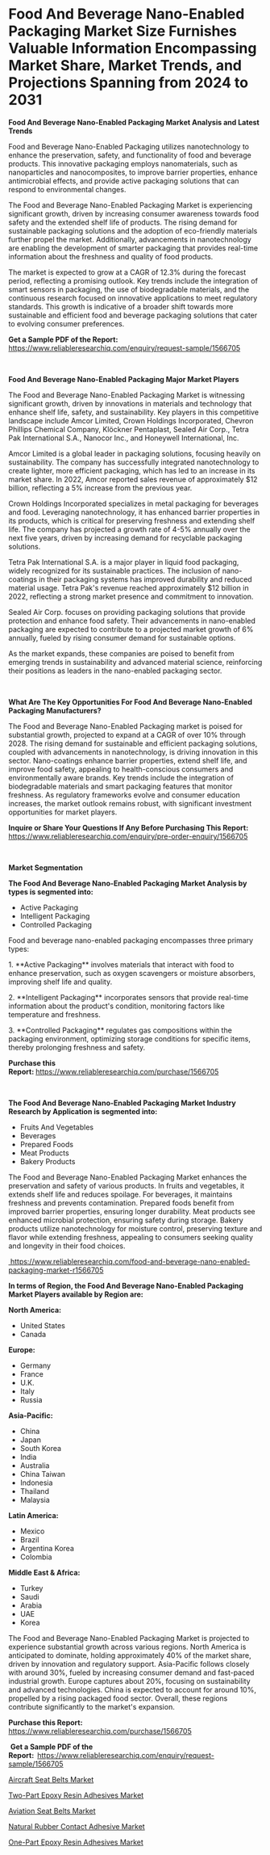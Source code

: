 <p><h1>Food And Beverage Nano-Enabled Packaging Market Size Furnishes Valuable Information Encompassing Market Share, Market Trends, and Projections Spanning from 2024 to 2031</h1></p><p><strong>Food And Beverage Nano-Enabled Packaging Market Analysis and Latest Trends</strong></p>
<p><p>Food and Beverage Nano-Enabled Packaging utilizes nanotechnology to enhance the preservation, safety, and functionality of food and beverage products. This innovative packaging employs nanomaterials, such as nanoparticles and nanocomposites, to improve barrier properties, enhance antimicrobial effects, and provide active packaging solutions that can respond to environmental changes. </p><p>The Food and Beverage Nano-Enabled Packaging Market is experiencing significant growth, driven by increasing consumer awareness towards food safety and the extended shelf life of products. The rising demand for sustainable packaging solutions and the adoption of eco-friendly materials further propel the market. Additionally, advancements in nanotechnology are enabling the development of smarter packaging that provides real-time information about the freshness and quality of food products.</p><p>The market is expected to grow at a CAGR of 12.3% during the forecast period, reflecting a promising outlook. Key trends include the integration of smart sensors in packaging, the use of biodegradable materials, and the continuous research focused on innovative applications to meet regulatory standards. This growth is indicative of a broader shift towards more sustainable and efficient food and beverage packaging solutions that cater to evolving consumer preferences.</p></p>
<p><strong>Get a Sample PDF of the Report:&nbsp;</strong> <a href="https://www.reliableresearchiq.com/enquiry/request-sample/1566705?utm_campaign=1412&utm_medium=2&utm_source=Github&utm_content=ia&utm_term=11102024&utm_id=food-and-beverage-nano-enabled-packaging">https://www.reliableresearchiq.com/enquiry/request-sample/1566705</a></p>
<p>&nbsp;</p>
<p><strong>Food And Beverage Nano-Enabled Packaging Major Market Players</strong></p>
<p><p>The Food and Beverage Nano-Enabled Packaging Market is witnessing significant growth, driven by innovations in materials and technology that enhance shelf life, safety, and sustainability. Key players in this competitive landscape include Amcor Limited, Crown Holdings Incorporated, Chevron Phillips Chemical Company, Klöckner Pentaplast, Sealed Air Corp., Tetra Pak International S.A., Nanocor Inc., and Honeywell International, Inc.</p><p>Amcor Limited is a global leader in packaging solutions, focusing heavily on sustainability. The company has successfully integrated nanotechnology to create lighter, more efficient packaging, which has led to an increase in its market share. In 2022, Amcor reported sales revenue of approximately $12 billion, reflecting a 5% increase from the previous year.</p><p>Crown Holdings Incorporated specializes in metal packaging for beverages and food. Leveraging nanotechnology, it has enhanced barrier properties in its products, which is critical for preserving freshness and extending shelf life. The company has projected a growth rate of 4-5% annually over the next five years, driven by increasing demand for recyclable packaging solutions.</p><p>Tetra Pak International S.A. is a major player in liquid food packaging, widely recognized for its sustainable practices. The inclusion of nano-coatings in their packaging systems has improved durability and reduced material usage. Tetra Pak's revenue reached approximately $12 billion in 2022, reflecting a strong market presence and commitment to innovation.</p><p>Sealed Air Corp. focuses on providing packaging solutions that provide protection and enhance food safety. Their advancements in nano-enabled packaging are expected to contribute to a projected market growth of 6% annually, fueled by rising consumer demand for sustainable options.</p><p>As the market expands, these companies are poised to benefit from emerging trends in sustainability and advanced material science, reinforcing their positions as leaders in the nano-enabled packaging sector.</p></p>
<p>&nbsp;</p>
<p><strong>What Are The Key Opportunities For Food And Beverage Nano-Enabled Packaging Manufacturers?</strong></p>
<p><p>The Food and Beverage Nano-Enabled Packaging market is poised for substantial growth, projected to expand at a CAGR of over 10% through 2028. The rising demand for sustainable and efficient packaging solutions, coupled with advancements in nanotechnology, is driving innovation in this sector. Nano-coatings enhance barrier properties, extend shelf life, and improve food safety, appealing to health-conscious consumers and environmentally aware brands. Key trends include the integration of biodegradable materials and smart packaging features that monitor freshness. As regulatory frameworks evolve and consumer education increases, the market outlook remains robust, with significant investment opportunities for market players.</p></p>
<p><strong>Inquire or Share Your Questions If Any Before Purchasing This Report:</strong> <a href="https://www.reliableresearchiq.com/enquiry/pre-order-enquiry/1566705?utm_campaign=1412&utm_medium=2&utm_source=Github&utm_content=ia&utm_term=11102024&utm_id=food-and-beverage-nano-enabled-packaging">https://www.reliableresearchiq.com/enquiry/pre-order-enquiry/1566705</a></p>
<p>&nbsp;</p>
<p><strong>Market Segmentation</strong></p>
<p><strong>The Food And Beverage Nano-Enabled Packaging Market Analysis by types is segmented into:</strong></p>
<p><ul><li>Active Packaging</li><li>Intelligent Packaging</li><li>Controlled Packaging</li></ul></p>
<p><p>Food and beverage nano-enabled packaging encompasses three primary types: </p><p>1. **Active Packaging** involves materials that interact with food to enhance preservation, such as oxygen scavengers or moisture absorbers, improving shelf life and quality. </p><p>2. **Intelligent Packaging** incorporates sensors that provide real-time information about the product's condition, monitoring factors like temperature and freshness. </p><p>3. **Controlled Packaging** regulates gas compositions within the packaging environment, optimizing storage conditions for specific items, thereby prolonging freshness and safety.</p></p>
<p><strong>Purchase this Report:&nbsp;</strong><a href="https://www.reliableresearchiq.com/purchase/1566705?utm_campaign=1412&utm_medium=2&utm_source=Github&utm_content=ia&utm_term=11102024&utm_id=food-and-beverage-nano-enabled-packaging">https://www.reliableresearchiq.com/purchase/1566705</a></p>
<p>&nbsp;</p>
<p><strong>The Food And Beverage Nano-Enabled Packaging Market Industry Research by Application is segmented into:</strong></p>
<p><ul><li>Fruits And Vegetables</li><li>Beverages</li><li>Prepared Foods</li><li>Meat Products</li><li>Bakery Products</li></ul></p>
<p><p>The Food and Beverage Nano-Enabled Packaging Market enhances the preservation and safety of various products. In fruits and vegetables, it extends shelf life and reduces spoilage. For beverages, it maintains freshness and prevents contamination. Prepared foods benefit from improved barrier properties, ensuring longer durability. Meat products see enhanced microbial protection, ensuring safety during storage. Bakery products utilize nanotechnology for moisture control, preserving texture and flavor while extending freshness, appealing to consumers seeking quality and longevity in their food choices.</p></p>
<p><a href="https://www.reliableresearchiq.com/food-and-beverage-nano-enabled-packaging-market-r1566705?utm_campaign=1412&utm_medium=2&utm_source=Github&utm_content=ia&utm_term=11102024&utm_id=food-and-beverage-nano-enabled-packaging">&nbsp;https://www.reliableresearchiq.com/food-and-beverage-nano-enabled-packaging-market-r1566705</a></p>
<p><strong>In terms of Region, the Food And Beverage Nano-Enabled Packaging Market Players available by Region are:</strong></p>
<p>
    <p> <strong> North America: </strong>
        <ul>
            <li>United States</li>
            <li>Canada</li>
        </ul>
        </p> 
    <p> <strong> Europe: </strong>
        <ul>
            <li>Germany</li>
            <li>France</li>
            <li>U.K.</li>
            <li>Italy</li>
            <li>Russia</li>
        </ul>
        </p> 
    <p> <strong> Asia-Pacific: </strong>
        <ul>
            <li>China</li>
            <li>Japan</li>
            <li>South Korea</li>
            <li>India</li>
            <li>Australia</li>
            <li>China Taiwan</li>
            <li>Indonesia</li>
            <li>Thailand</li>
            <li>Malaysia</li>
        </ul>
        </p> 
    <p> <strong> Latin America: </strong>
        <ul>
            <li>Mexico</li>
            <li>Brazil</li>
            <li>Argentina Korea</li>
            <li>Colombia</li>
        </ul>
        </p> 
    <p> <strong> Middle East & Africa: </strong>
        <ul>
            <li>Turkey</li>
            <li>Saudi</li>
            <li>Arabia</li>
            <li>UAE</li>
            <li>Korea</li>
        </ul>
    </p>
    </p>
<p><p>The Food and Beverage Nano-Enabled Packaging Market is projected to experience substantial growth across various regions. North America is anticipated to dominate, holding approximately 40% of the market share, driven by innovation and regulatory support. Asia-Pacific follows closely with around 30%, fueled by increasing consumer demand and fast-paced industrial growth. Europe captures about 20%, focusing on sustainability and advanced technologies. China is expected to account for around 10%, propelled by a rising packaged food sector. Overall, these regions contribute significantly to the market's expansion.</p></p>
<p><strong>Purchase this Report: </strong><a href="https://www.reliableresearchiq.com/purchase/1566705?utm_campaign=1412&utm_medium=2&utm_source=Github&utm_content=ia&utm_term=11102024&utm_id=food-and-beverage-nano-enabled-packaging">https://www.reliableresearchiq.com/purchase/1566705</a></p>
<p>&nbsp;<strong>Get a Sample PDF of the Report:&nbsp;&nbsp;</strong><a href="https://www.reliableresearchiq.com/enquiry/request-sample/1566705?utm_campaign=1412&utm_medium=2&utm_source=Github&utm_content=ia&utm_term=11102024&utm_id=food-and-beverage-nano-enabled-packaging">https://www.reliableresearchiq.com/enquiry/request-sample/1566705</a></p>
<p><strong></strong></p>
<p><p><a href="https://issuu.com/reportprime-2/docs/aircraft-seat-belts-market-size-203_89dda0a9934a28?utm_campaign=1412&utm_medium=2&utm_source=Github&utm_content=ia&utm_term=11102024&utm_id=food-and-beverage-nano-enabled-packaging">Aircraft Seat Belts Market</a></p><p><a href="https://www.linkedin.com/pulse/two-part-epoxy-resin-adhesives-market-trends-analysis-opportunities-lbkzf?utm_campaign=1412&utm_medium=2&utm_source=Github&utm_content=ia&utm_term=11102024&utm_id=food-and-beverage-nano-enabled-packaging">Two-Part Epoxy Resin Adhesives Market</a></p><p><a href="https://issuu.com/reportprime-2/docs/aviation-seat-belts-market-size-203_3a747e4caad107?utm_campaign=1412&utm_medium=2&utm_source=Github&utm_content=ia&utm_term=11102024&utm_id=food-and-beverage-nano-enabled-packaging">Aviation Seat Belts Market</a></p><p><a href="https://www.linkedin.com/pulse/market-forecast-global-natural-rubber-contact-adhesive-trends-mocsf?utm_campaign=1412&utm_medium=2&utm_source=Github&utm_content=ia&utm_term=11102024&utm_id=food-and-beverage-nano-enabled-packaging">Natural Rubber Contact Adhesive Market</a></p><p><a href="https://www.linkedin.com/pulse/one-part-epoxy-resin-adhesives-market-size-share-analysis-growth-72etf?utm_campaign=1412&utm_medium=2&utm_source=Github&utm_content=ia&utm_term=11102024&utm_id=food-and-beverage-nano-enabled-packaging">One-Part Epoxy Resin Adhesives Market</a></p></p>